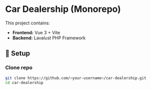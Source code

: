 # Car Dealership (Monorepo)
This project contains:
- **Frontend:** Vue 3 + Vite
- **Backend:** Lavalust PHP Framework

## 🚀 Setup
### Clone repo
```bash
git clone https://github.com/<your-username>/car-dealership.git
cd car-dealership
